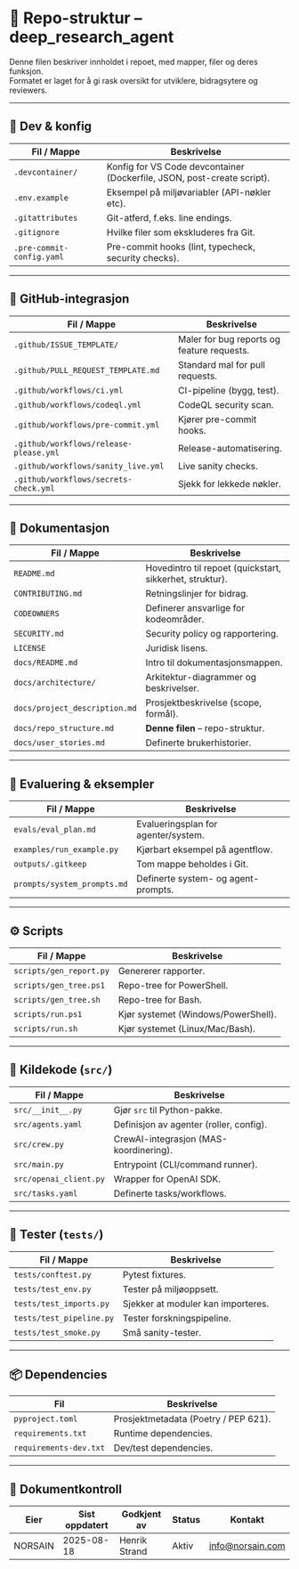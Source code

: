 # 📂 Repo-struktur – deep_research_agent

Denne filen beskriver innholdet i repoet, med mapper, filer og deres funksjon.  
Formatet er laget for å gi rask oversikt for utviklere, bidragsytere og reviewers.

---

## 🔧 Dev & konfig

| Fil / Mappe                     | Beskrivelse |
|---------------------------------|-------------|
| `.devcontainer/`                | Konfig for VS Code devcontainer (Dockerfile, JSON, post-create script). |
| `.env.example`                  | Eksempel på miljøvariabler (API-nøkler etc). |
| `.gitattributes`                | Git-atferd, f.eks. line endings. |
| `.gitignore`                    | Hvilke filer som ekskluderes fra Git. |
| `.pre-commit-config.yaml`       | Pre-commit hooks (lint, typecheck, security checks). |

---

## 🔐 GitHub-integrasjon

| Fil / Mappe                          | Beskrivelse |
|--------------------------------------|-------------|
| `.github/ISSUE_TEMPLATE/`            | Maler for bug reports og feature requests. |
| `.github/PULL_REQUEST_TEMPLATE.md`   | Standard mal for pull requests. |
| `.github/workflows/ci.yml`           | CI-pipeline (bygg, test). |
| `.github/workflows/codeql.yml`       | CodeQL security scan. |
| `.github/workflows/pre-commit.yml`   | Kjører pre-commit hooks. |
| `.github/workflows/release-please.yml` | Release-automatisering. |
| `.github/workflows/sanity_live.yml`  | Live sanity checks. |
| `.github/workflows/secrets-check.yml` | Sjekk for lekkede nøkler. |

---

## 📜 Dokumentasjon

| Fil / Mappe                         | Beskrivelse |
|-------------------------------------|-------------|
| `README.md`                         | Hovedintro til repoet (quickstart, sikkerhet, struktur). |
| `CONTRIBUTING.md`                   | Retningslinjer for bidrag. |
| `CODEOWNERS`                        | Definerer ansvarlige for kodeområder. |
| `SECURITY.md`                       | Security policy og rapportering. |
| `LICENSE`                           | Juridisk lisens. |
| `docs/README.md`                    | Intro til dokumentasjonsmappen. |
| `docs/architecture/`                | Arkitektur-diagrammer og beskrivelser. |
| `docs/project_description.md`       | Prosjektbeskrivelse (scope, formål). |
| `docs/repo_structure.md`            | **Denne filen** – repo-struktur. |
| `docs/user_stories.md`              | Definerte brukerhistorier. |

---

## 🧪 Evaluering & eksempler

| Fil / Mappe                  | Beskrivelse |
|------------------------------|-------------|
| `evals/eval_plan.md`         | Evalueringsplan for agenter/system. |
| `examples/run_example.py`    | Kjørbart eksempel på agentflow. |
| `outputs/.gitkeep`           | Tom mappe beholdes i Git. |
| `prompts/system_prompts.md`  | Definerte system- og agent-prompts. |

---

## ⚙️ Scripts

| Fil / Mappe             | Beskrivelse |
|--------------------------|-------------|
| `scripts/gen_report.py`  | Genererer rapporter. |
| `scripts/gen_tree.ps1`   | Repo-tree for PowerShell. |
| `scripts/gen_tree.sh`    | Repo-tree for Bash. |
| `scripts/run.ps1`        | Kjør systemet (Windows/PowerShell). |
| `scripts/run.sh`         | Kjør systemet (Linux/Mac/Bash). |

---

## 🧠 Kildekode (`src/`)

| Fil / Mappe          | Beskrivelse |
|-----------------------|-------------|
| `src/__init__.py`     | Gjør `src` til Python-pakke. |
| `src/agents.yaml`     | Definisjon av agenter (roller, config). |
| `src/crew.py`         | CrewAI-integrasjon (MAS-koordinering). |
| `src/main.py`         | Entrypoint (CLI/command runner). |
| `src/openai_client.py` | Wrapper for OpenAI SDK. |
| `src/tasks.yaml`      | Definerte tasks/workflows. |

---

## 🧪 Tester (`tests/`)

| Fil / Mappe            | Beskrivelse |
|-------------------------|-------------|
| `tests/conftest.py`     | Pytest fixtures. |
| `tests/test_env.py`     | Tester på miljøoppsett. |
| `tests/test_imports.py` | Sjekker at moduler kan importeres. |
| `tests/test_pipeline.py`| Tester forskningspipeline. |
| `tests/test_smoke.py`   | Små sanity-tester. |

---

## 📦 Dependencies

| Fil                     | Beskrivelse |
|--------------------------|-------------|
| `pyproject.toml`         | Prosjektmetadata (Poetry / PEP 621). |
| `requirements.txt`       | Runtime dependencies. |
| `requirements-dev.txt`   | Dev/test dependencies. |

---

## 📑 Dokumentkontroll

| Eier       | Sist oppdatert | Godkjent av | Status | Kontakt |
|------------|----------------|-------------|--------|---------|
| NORSAIN    | 2025-08-18     | Henrik Strand | Aktiv | info@norsain.com |



